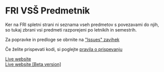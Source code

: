 # FRI VSŠ Predmetnik

Ker na FRI spletni strani ni seznama vseh predmetov s povezavami do njih, so tukaj zbrani vsi predmeti razporejeni po letnikih in semestrih.

Za popravke in predloge se obrnite na ["Issues" zavihek](https://github.com/aikenahac/frivsspr/issues)

Če želite prispevati kodi, si poglejte [pravila o prispevanju](./CONTRIBUTING.md)

[Live website](https://fri.bogi.si/)\
[Live website [Beta version]](https://beta.fri.bogi.si/)
